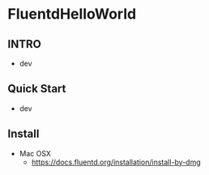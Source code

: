 # FluentdHelloWorld

## INTRO
- dev

## Quick Start
- dev 

## Install
- Mac OSX 
	- https://docs.fluentd.org/installation/install-by-dmg